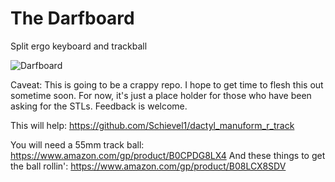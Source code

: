 # The Darfboard
Split ergo keyboard and trackball 

![Darfboard](https://github.com/sskirch/darfboard/blob/main/images/darfboard-V2.jpg?raw=true)

Caveat:  This is going to be a crappy repo.  I hope to get time to flesh this out sometime soon.  For now, it's just a place holder for those who have been asking for the STLs.  Feedback is welcome.

This will help:  https://github.com/Schievel1/dactyl_manuform_r_track

You will need a 55mm track ball: https://www.amazon.com/gp/product/B0CPDG8LX4
And these things to get the ball rollin': https://www.amazon.com/gp/product/B08LCX8SDV





